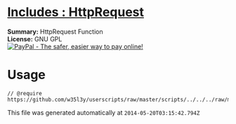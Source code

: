 
# [Includes : HttpRequest](.)

**Summary:** HttpRequest Function<br />
**License:** GNU GPL<br />
[![PayPal - The safer, easier way to pay online!](https://www.paypalobjects.com/en_US/i/btn/btn_donate_SM.gif "PayPal - The safer, easier way to pay online!")](http://goo.gl/Fv19S)

# Usage
```
// @require	https://github.com/w35l3y/userscripts/raw/master/scripts/../../../raw/master/includes/Includes__HttpRequest/56489.user.js
```

This file was generated automatically at `2014-05-20T03:15:42.794Z`